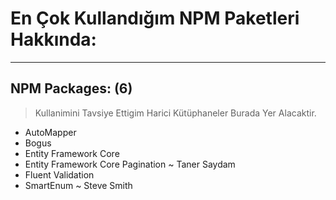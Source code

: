 # En Çok Kullandığım NPM Paketleri Hakkında:
---
## NPM Packages: (6)
> Kullanimini Tavsiye Ettigim Harici Kütüphaneler Burada Yer Alacaktir. 

- AutoMapper
- Bogus
- Entity Framework Core
- Entity Framework Core Pagination ~ Taner Saydam
- Fluent Validation
- SmartEnum ~ Steve Smith

